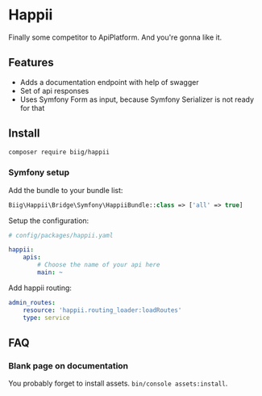 Happii
======

Finally some competitor to ApiPlatform. And you're gonna like it.


Features
--------

- Adds a documentation endpoint with help of swagger
- Set of api responses
- Uses Symfony Form as input, because Symfony Serializer is not ready for that

Install
-------

```bash
composer require biig/happii
```

### Symfony setup

Add the bundle to your bundle list:

```php
Biig\Happii\Bridge\Symfony\HappiiBundle::class => ['all' => true]
```

Setup the configuration:

```yaml
# config/packages/happii.yaml

happii:
    apis:
        # Choose the name of your api here
        main: ~
```

Add happii routing:

```yaml
admin_routes:
    resource: 'happii.routing_loader:loadRoutes'
    type: service
```


FAQ
---

### Blank page on documentation

You probably forget to install assets. `bin/console assets:install`.
